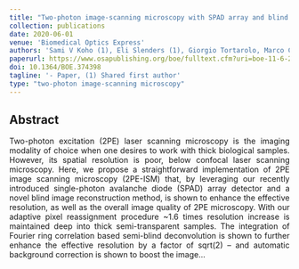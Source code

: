 ```yaml
---
title: "Two-photon image-scanning microscopy with SPAD array and blind image reconstruction"
collection: publications
date: 2020-06-01
venue: 'Biomedical Optics Express'
authors: 'Sami V Koho (1), Eli Slenders (1), Giorgio Tortarolo, Marco Castello, Mauro Buttafava, Federica Villa, Elena Tcarenkova, Marcel Ameloot, Paolo Bianchini, Colin JR Sheppard, Alberto Diaspro, Alberto Tosi, Giuseppe Vicidomini'
paperurl: https://www.osapublishing.org/boe/fulltext.cfm?uri=boe-11-6-2905&id=431589
doi: 10.1364/BOE.374398
tagline: '- Paper, (1) Shared first author'
type: "two-photon image-scanning microscopy"
---
```


<h2> Abstract </h2>
<p align= "justify">
Two-photon excitation (2PE) laser scanning microscopy is the imaging modality of choice when one desires to work with thick biological samples. However, its spatial resolution is poor, below confocal laser scanning microscopy. Here, we propose a straightforward implementation of 2PE image scanning microscopy (2PE-ISM) that, by leveraging our recently introduced single-photon avalanche diode (SPAD) array detector and a novel blind image reconstruction method, is shown to enhance the effective resolution, as well as the overall image quality of 2PE microscopy. With our adaptive pixel reassignment procedure ~1.6 times resolution increase is maintained deep into thick semi-transparent samples. The integration of Fourier ring correlation based semi-blind deconvolution is shown to further enhance the effective resolution by a factor of sqrt(2) – and automatic background correction is shown to boost the image...
  
  
  
  
